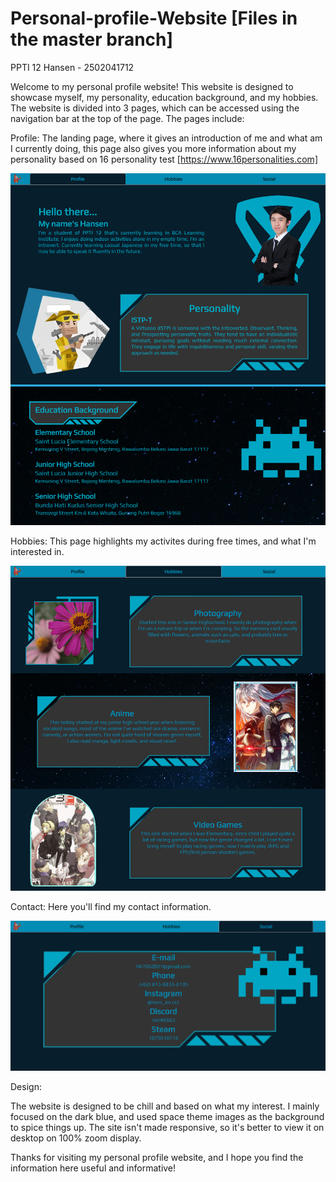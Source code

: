 # Personal-profile-Website [Files in the master branch]
PPTI 12 Hansen - 2502041712

Welcome to my personal profile website! This website is designed to showcase myself, my personality, education background, and my hobbies.
The website is divided into 3 pages, which can be accessed using the navigation bar at the top of the page. The pages include:

  Profile: The landing page, where it gives an introduction of me and what am I currently doing, this page also gives you more information about my personality based on 16 personality test [https://www.16personalities.com]
  
  ![alt text](https://github.com/Fukanzen/Personal-profile-Website/blob/master/ScreenShot/1.png?raw=true)


  Hobbies: This page highlights my activites during free times, and what I'm interested in.
  
  ![alt text](https://github.com/Fukanzen/Personal-profile-Website/blob/master/ScreenShot/2.png?raw=true)


  Contact: Here you'll find my contact information.
  
  ![alt text](https://github.com/Fukanzen/Personal-profile-Website/blob/master/ScreenShot/3.png?raw=true)


Design:

The website is designed to be chill and based on what my interest. I mainly focused on the dark blue, and used space theme images as the background to spice things up. The site isn't made responsive, so it's better to view it on desktop on 100% zoom display.

Thanks for visiting my personal profile website, and I hope you find the information here useful and informative!
